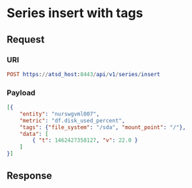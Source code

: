 #  Series insert with tags
## Request
### URI
```elm
POST https://atsd_host:8443/api/v1/series/insert
```
### Payload
```json
[{
    "entity": "nurswgvml007",
    "metric": "df.disk_used_percent",
    "tags": {"file_system": "/sda", "mount_point": "/"},
    "data": [
        { "t": 1462427358127, "v": 22.0 }
    ]
}]
```

## Response
```
```
